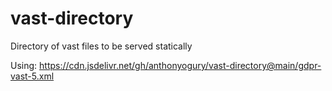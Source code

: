 # vast-directory
Directory of vast files to be served statically



Using: 
https://cdn.jsdelivr.net/gh/anthonyogury/vast-directory@main/gdpr-vast-5.xml
